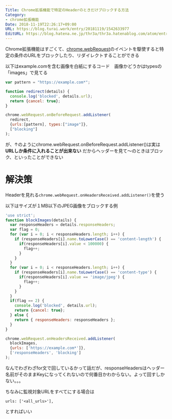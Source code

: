 ```yaml
---
Title: Chrome拡張機能で特定のHeaderのときだけブロックする方法
Category:
- chrome拡張機能
Date: 2018-11-19T22:26:17+09:00
URL: https://blog.turai.work/entry/20181119/1542633977
EditURL: https://blog.hatena.ne.jp/thr3a/thr3a.hatenablog.com/atom/entry/10257846132672631241
---
```


Chrome拡張機能はすごくて、[chrome.webRequest](https://developer.chrome.com/extensions/webRequest)のイベントを駆使すると特定の条件のURLをブロックしたり、リダイレクトすることができる

以下はexample.comを含む画像を白紙にするコード　画像かどうかはtypesの「images」で見てる

```javascript
var pattern = "https://example.com*";

function redirect(details) {
  console.log('blocked', details.url);
  return {cancel: true};
}

chrome.webRequest.onBeforeRequest.addListener(
  redirect,
  {urls:[pattern], types:["image"]},
  ["blocking"]
);
```

が、↑のようにchrome.webRequest.onBeforeRequest.addListener()は実は**URLしか条件に入れることが出来ない** だからヘッダーを見て〜のときはブロック、といったことができない

# 解決策

Headerを見れる`chrome.webRequest.onHeadersReceived.addListener()`を使う

以下はサイズが１MB以下のJPEG画像をブロックする例

```javascript
'use strict';
function blockImages(details) {
  var responseHeaders = details.responseHeaders;
  var flag = 0;
  for (var i = 0; i < responseHeaders.length; i++) {
    if (responseHeaders[i].name.toLowerCase() == 'content-length') {
      if(responseHeaders[i].value < 100000) {
        flag++;
      }
    }
  }
  for (var i = 0; i < responseHeaders.length; i++) {
    if (responseHeaders[i].name.toLowerCase() == 'content-type') {
      if(responseHeaders[i].value == 'image/jpeg') {
        flag++;
      }
    }
  }
  if(flag == 2) {
    console.log('blocked', details.url);
    return {cancel: true};
  } else {
    return { responseHeaders: responseHeaders };
  }
}

chrome.webRequest.onHeadersReceived.addListener(
  blockImages,
  {urls: ['https://example.com*']},
  ['responseHeaders', 'blocking']
);
```

なんでわざわざfor文で回しているかって話だが、responseHeadersはヘッダー名前がそのままKeyになってくれないので何番目かわからない。よって回すしかない。。。

ちなみに監視対象URLをすべてにする場合は

```
urls: ['<all_urls>'],
```

とすればいい

